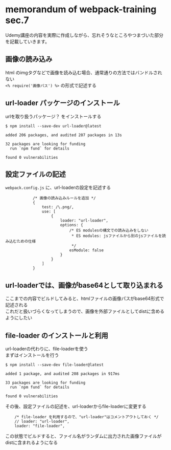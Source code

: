 # memorandum of webpack-training sec.7
Udemy講座の内容を実際に作成しながら、忘れそうなところやつまづいた部分を記載していきます。

## 画像の読み込み
html のimgタグなどで画像を読み込む場合、通常通りの方法ではバンドルされない  
`<% require('画像パス') %>` の形式で記述する

## url-loader パッケージのインストール
urlを取り扱うパッケージ？ をインストールする
```
$ npm install --save-dev url-loader@latest

added 206 packages, and audited 207 packages in 13s

32 packages are looking for funding
  run `npm fund` for details

found 0 vulnerabilities
```

## 設定ファイルの記述
`webpack.config.js` に、url-loaderの設定を記述する
```
			/* 画像の読み込みルールを追加 */
			{
				test: /\.png/,
				use: [
					{
						loader: "url-loader",
						options: {
							/* ES modulesの構文での読み込みをしない
							 * ES modules: jsファイルから別のjsファイルを読み込むための仕様
							 */
							esModule: false
						}
					}
				]
			}
```

## url-loaderでは、画像がbase64として取り込まれる
ここまでの内容でビルドしてみると、htmlファイルの画像パスがbase64形式で記述される  
これだと扱いづらくなってしまうので、画像を外部ファイルとしてdistに含めるようにしたい

## file-loader のインストールと利用
url-loaderの代わりに、file-loaderを使う  
まずはインストールを行う
```
$ npm install --save-dev file-loader@latest

added 1 package, and audited 208 packages in 917ms

33 packages are looking for funding
  run `npm fund` for details

found 0 vulnerabilities
```
その後、設定ファイルの記述を、url-loaderからfile-loaderに変更する  
```
	/* file-loader を利用するので、"url-loader"はコメントアウトしておく */
	// loader: "url-loader",
	loader: "file-loader",
```

この状態でビルドすると、ファイル名がランダムに出力された画像ファイルがdistに含まれるようになる

